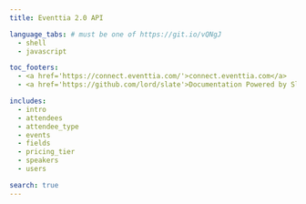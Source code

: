 ```yaml
---
title: Eventtia 2.0 API

language_tabs: # must be one of https://git.io/vQNgJ
  - shell
  - javascript

toc_footers:
  - <a href='https://connect.eventtia.com/'>connect.eventtia.com</a>
  - <a href='https://github.com/lord/slate'>Documentation Powered by Slate</a>

includes:
  - intro
  - attendees
  - attendee_type
  - events
  - fields
  - pricing_tier
  - speakers
  - users

search: true
---
```

